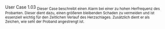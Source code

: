 User Case 1.03 <sub>
Dieser Case beschreibt einen Alarm bei einer zu hohen Herfrequenz des Probanten. 
Dieser dient dazu, einen größeren bleibenden Schaden zu vermeiden und ist essenziell wichtig für den Zeitlichen Verlauf 
des Herzschlages. Zusätzlich dient er als Zeichen, wie seht der Proband angestrengt ist. 
